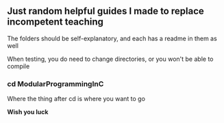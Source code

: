 ## Just random helpful guides I made to replace incompetent teaching

The folders should be self-explanatory, and each has a readme in them as well

When testing, you do need to change directories, or you won't be able to compile

### cd ModularProgrammingInC

Where the thing after cd is where you want to go

**Wish you luck**